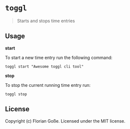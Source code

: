 # `toggl`

> Starts and stops time entries


## Usage

**start**

To start a new time entry run the following command:

```
toggl start "Awesome toggl cli tool"
```


**stop**

To stop the current running time entry run:

```
toggl stop
```


## License
Copyright (c) Florian Goße. Licensed under the MIT license.
